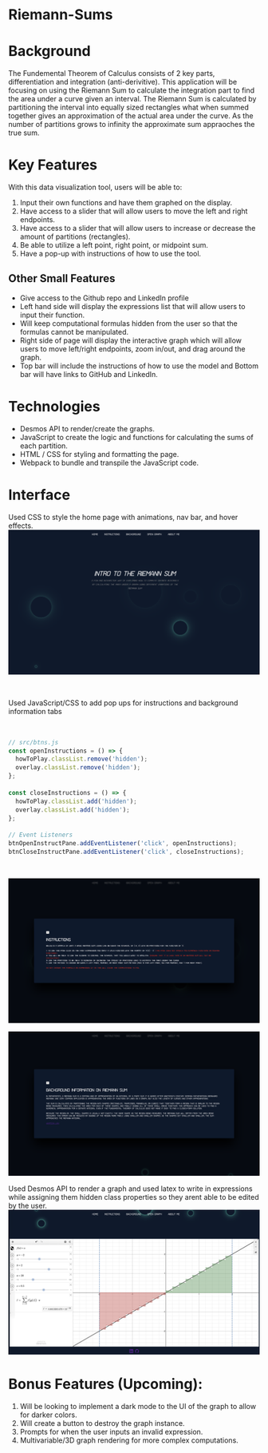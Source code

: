 # Riemann-Sums

# Background

The Fundemental Theorem of Calculus consists of 2 key parts, differentiation and integration (anti-derivitive). This application will be focusing on using the Riemann Sum to calculate the integration part to find the area under a curve given an interval. The Riemann Sum is calculated by partitioning the interval into equally sized rectangles what when summed together gives an approximation of the actual area under the curve. As the number of partitions grows to infinity the approximate sum appraoches the true sum.

# Key Features

With this data visualization tool, users will be able to:

1. Input their own functions and have them graphed on the display.
2. Have access to a slider that will allow users to move the left and right endpoints.
3. Have access to a slider that will allow users to increase or decrease the amount of partitions (rectangles).
4. Be able to utilize a left point, right point, or midpoint sum.
5. Have a pop-up with instructions of how to use the tool.

## Other Small Features

- Give access to the Github repo and LinkedIn profile
- Left hand side will display the expressions list that will allow users to input their function.
- Will keep computational formulas hidden from the user so that the formulas cannot be manipulated.
- Right side of page will display the interactive graph which will allow users to move left/right endpoints, zoom in/out, and drag around the graph.
- Top bar will include the instructions of how to use the model and Bottom bar will have links to GitHub and LinkedIn.

# Technologies

- Desmos API to render/create the graphs.
- JavaScript to create the logic and functions for calculating the sums of each partition.
- HTML / CSS for styling and formatting the page.
- Webpack to bundle and transpile the JavaScript code.

# Interface

Used CSS to style the home page with animations, nav bar, and hover effects.
![Home Page](https://github.com/camachoo1/Riemann-Sum/blob/main/assets/homepage.png)

<br>

Used JavaScript/CSS to add pop ups for instructions and background information tabs

<br>

```javascript
// src/btns.js
const openInstructions = () => {
  howToPlay.classList.remove('hidden');
  overlay.classList.remove('hidden');
};

const closeInstructions = () => {
  howToPlay.classList.add('hidden');
  overlay.classList.add('hidden');
};

// Event Listeners
btnOpenInstructPane.addEventListener('click', openInstructions);
btnCloseInstructPane.addEventListener('click', closeInstructions);
```

<br>

![Instructions](https://github.com/camachoo1/Riemann-Sum/blob/main/assets/instructions.png)
<br>

![Background Info](https://github.com/camachoo1/Riemann-Sum/blob/main/assets/backgroundinfo.png)

Used Desmos API to render a graph and used latex to write in expressions while assigning them hidden class properties so they arent able to be edited by the user.
![Graph UI](https://github.com/camachoo1/Riemann-Sum/blob/main/assets/graph.png)

# Bonus Features (Upcoming):

1. Will be looking to implement a dark mode to the UI of the graph to allow for darker colors.
2. Will create a button to destroy the graph instance.
3. Prompts for when the user inputs an invalid expression.
4. Multivariable/3D graph rendering for more complex computations.
